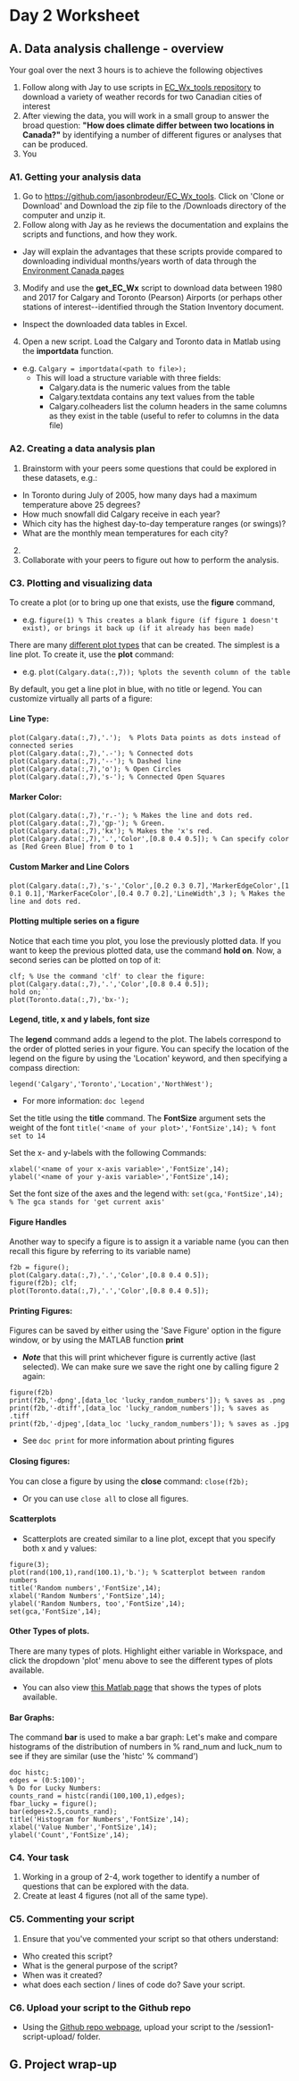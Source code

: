 # Day 2 Worksheet

## A. Data analysis challenge - overview
Your goal over the next 3 hours is to achieve the following objectives
1. Follow along with Jay to use scripts in [EC_Wx_tools repository](https://github.com/jasonbrodeur/EC_Wx_tools) to download a variety of weather records for two Canadian cities of interest 
2. After viewing the data, you will work in a small group to answer the broad question: **"How does climate differ between two locations in Canada?"** by identifying a number of different figures or analyses that can be produced.
3. You 

### A1. Getting your analysis data
1. Go to https://github.com/jasonbrodeur/EC_Wx_tools. Click on 'Clone or Download' and Download the zip file to the /Downloads directory of the computer and unzip it.
2. Follow along with Jay as he reviews the documentation and explains the scripts and functions, and how they work.
- Jay will explain the advantages that these scripts provide compared to downloading individual months/years worth of data through the [Environment Canada pages](http://climate.weather.gc.ca/climate_data/hourly_data_e.html?hlyRange=1953-01-01%7C2013-06-13&dlyRange=1937-11-01%7C2013-06-13&mlyRange=1937-01-01%7C2013-06-01&StationID=5097&Prov=ON&urlExtension=_e.html&searchType=stnName&optLimit=yearRange&StartYear=1840&EndYear=2019&selRowPerPage=25&Line=0&searchMethod=contains&Month=6&Day=13&txtStationName=Pearson&timeframe=1&Year=2013)
3. Modify and use the **get_EC_Wx** script to download data between 1980 and 2017 for Calgary and Toronto (Pearson) Airports (or perhaps other stations of interest--identified through the Station Inventory document.
- Inspect the downloaded data tables in Excel. 
4. Open a new script. Load the Calgary and Toronto data in Matlab using the **importdata** function.
- e.g. ```Calgary = importdata(<path to file>);```
  - This will load a structure variable with three fields:
    - Calgary.data is the numeric values from the table
    - Calgary.textdata contains any text values from the table
    - Calgary.colheaders list the column headers in the same columns as they exist in the table (useful to refer to columns in the data file)

### A2. Creating a data analysis plan
1. Brainstorm with your peers some questions that could be explored in these datasets, e.g.:
  - In Toronto during July of 2005, how many days had a maximum temperature above 25 degrees? 
  - How much snowfall did Calgary receive in each year?  
  - Which city has the highest day-to-day temperature ranges (or swings)?
  - What are the monthly mean temperatures for each city?
2. 
2. Collaborate with your peers to figure out how to perform the analysis.

### C3. Plotting and visualizing data
To create a plot (or to bring up one that exists, use the **figure** command, 
- e.g. ```figure(1) % This creates a blank figure (if figure 1 doesn't exist), or brings it back up (if it already has been made)```

There are many [different plot types](https://www.mathworks.com/help/matlab/creating_plots/types-of-matlab-plots.html) that can be created.  The simplest is a line plot. To create it, use the **plot** command:
- e.g. ```plot(Calgary.data(:,7)); %plots the seventh column of the table```

By default, you get a line plot in blue, with no title or legend. You can customize virtually all parts of a figure:

#### Line Type: 
```
plot(Calgary.data(:,7),'.');  % Plots Data points as dots instead of connected series
plot(Calgary.data(:,7),'.-'); % Connected dots
plot(Calgary.data(:,7),'--'); % Dashed line
plot(Calgary.data(:,7),'o'); % Open Circles
plot(Calgary.data(:,7),'s-'); % Connected Open Squares
```
#### Marker Color:
```
plot(Calgary.data(:,7),'r.-'); % Makes the line and dots red.
plot(Calgary.data(:,7),'gp-'); % Green.
plot(Calgary.data(:,7),'kx'); % Makes the 'x's red.
plot(Calgary.data(:,7),'.','Color',[0.8 0.4 0.5]); % Can specify color as [Red Green Blue] from 0 to 1
```
#### Custom Marker and Line Colors
```
plot(Calgary.data(:,7),'s-','Color',[0.2 0.3 0.7],'MarkerEdgeColor',[1 0.1 0.1],'MarkerFaceColor',[0.4 0.7 0.2],'LineWidth',3 ); % Makes the line and dots red.
```
#### Plotting multiple series on a figure
Notice that each time you plot, you lose the previously plotted data. If you want to keep the previous plotted data, use the command **hold on**. Now, a second series can be plotted on top of it:
```
clf; % Use the command 'clf' to clear the figure:
plot(Calgary.data(:,7),'.','Color',[0.8 0.4 0.5]);
hold on;```
plot(Toronto.data(:,7),'bx-');
```

#### Legend, title, x and y labels, font size
The **legend** command adds a legend to the plot. The labels correspond to the order of plotted series in your figure. You can specify the location of the legend on the figure by using the 'Location' keyword, and then specifying a compass direction:

```legend('Calgary','Toronto','Location','NorthWest');```
- For more information: ```doc legend```

Set the title using the **title** command. The **FontSize** argument sets the weight of the font
```title('<name of your plot>','FontSize',14); % font set to 14```

Set the x- and y-labels with the following Commands:
```
xlabel('<name of your x-axis variable>','FontSize',14);
ylabel('<name of your y-axis variable>','FontSize',14);
```

Set the font size of the axes and the legend with:
```set(gca,'FontSize',14); % The gca stands for 'get current axis'```

#### Figure Handles
Another way to specify a figure is to assign it a variable name (you can then recall this figure by referring to its variable name)
```
f2b = figure(); 
plot(Calgary.data(:,7),'.','Color',[0.8 0.4 0.5]);
figure(f2b); clf;
plot(Toronto.data(:,7),'.','Color',[0.8 0.4 0.5]);
```

#### Printing Figures:
Figures can be saved by either using the 'Save Figure' option in the figure window, or by using the MATLAB function **print**
- ***Note*** that this will print whichever figure is currently active (last selected).  We can make sure we save the right one by calling figure 2 again:
```
figure(f2b)
print(f2b,'-dpng',[data_loc 'lucky_random_numbers']); % saves as .png
print(f2b,'-dtiff',[data_loc 'lucky_random_numbers']); % saves as .tiff
print(f2b,'-djpeg',[data_loc 'lucky_random_numbers']); % saves as .jpg
```
- See ```doc print``` for more information about printing figures

#### Closing figures:
You can close a figure by using the **close** command:
```close(f2b);```
- Or you can use ```close all``` to close all figures.

#### Scatterplots
- Scatterplots are created similar to a line plot, except that you specify both x and y values:
```
figure(3);
plot(rand(100,1),rand(100.1),'b.'); % Scatterplot between random numbers
title('Random numbers','FontSize',14);
xlabel('Random Numbers','FontSize',14);
ylabel('Random Numbers, too','FontSize',14);
set(gca,'FontSize',14);
```

#### Other Types of plots.
There are many types of plots. Highlight either variable in Workspace, and click the dropdown 'plot' menu above to see the different types of plots available. 
- You can also view [this Matlab page](https://www.mathworks.com/help/matlab/creating_plots/types-of-matlab-plots.html) that shows the types of plots available.

#### Bar Graphs:
The command **bar** is used to make a bar graph: Let's make and compare histograms of the distribution of numbers in 
% rand_num and luck_num to see if they are similar (use the 'histc'
% command')
```
doc histc;
edges = (0:5:100)';
% Do for Lucky Numbers:
counts_rand = histc(randi(100,100,1),edges);
fbar_lucky = figure();
bar(edges+2.5,counts_rand);
title('Histogram for Numbers','FontSize',14);
xlabel('Value Number','FontSize',14);
ylabel('Count','FontSize',14);
```

### C4. Your task
1. Working in a group of 2-4, work together to identify a number of questions that can be explored with the data. 
2. Create at least 4 figures (not all of the same type).

### C5. Commenting your script
1. Ensure that you've commented your script so that others understand:
  - Who created this script?
  - What is the general purpose of the script?
  - When was it created?
  - what does each section / lines of code do?
Save your script. 

### C6. Upload your script to the Github repo
- Using the [Github repo webpage](https://github.com/3IE1/SciComp-2019), upload your script to the /session1-script-upload/ folder.


## G. Project wrap-up

